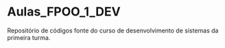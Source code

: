 # Aulas_FPOO_1_DEV
Repositório de códigos fonte do curso de desenvolvimento de sistemas da primeira turma.
